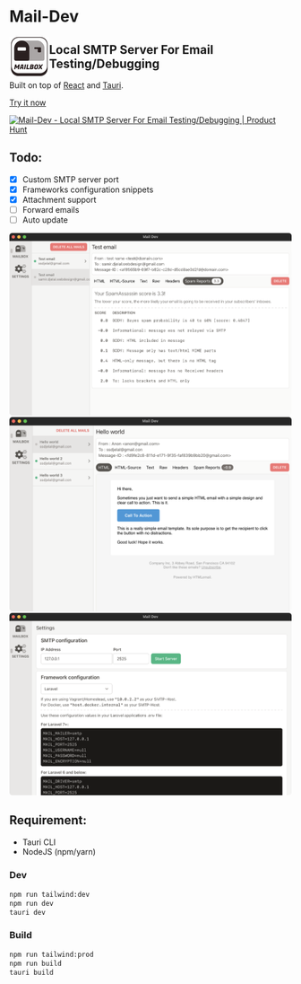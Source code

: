 # Mail-Dev

<img src="src-tauri/icons/Square71x71Logo.png" alt="Mail-Dev" align="left"/>

## Local SMTP Server For Email Testing/Debugging

Built on top of [React](https://reactjs.org/) and [Tauri](https://tauri.studio/en).

[Try it now](https://github.com/samirdjelal/mail-dev/releases)

<a href="https://www.producthunt.com/posts/mail-dev?utm_source=badge-review&utm_medium=badge&utm_souce=badge-mail-dev#discussion-body" target="_blank"><img src="https://api.producthunt.com/widgets/embed-image/v1/review.svg?post_id=304871&theme=dark" alt="Mail-Dev - Local SMTP Server For Email Testing/Debugging | Product Hunt" style="width: 250px; height: 54px;" width="250" height="54" /></a>

## Todo:
- [x] Custom SMTP server port
- [x] Frameworks configuration snippets
- [x] Attachment support
- [ ] Forward emails
- [ ] Auto update

<img src="screenshots/spam-score.png" alt="Mail-Dev SPAM SCORE"/>
<br/>
<img src="screenshots/html-mail.png" alt="Mail-Dev HTML Mail"/>
<br/>
<img src="screenshots/setting.png" alt="Mail-Dev SETTING"/>

## Requirement:
- Tauri CLI
- NodeJS (npm/yarn)


### Dev
```text
npm run tailwind:dev
npm run dev
tauri dev
```

### Build
```text
npm run tailwind:prod
npm run build
tauri build
```
